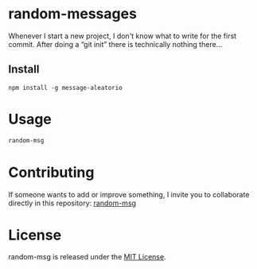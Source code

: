 # random-messages

Whenever I start a new project, I don't know what to write for the first commit. After doing a “git init” there is technically nothing there...

## Install

```npm
npm install -g message-aleatorio
```

# Usage

```bash
random-msg
```

# Contributing
If someone wants to add or improve something, I invite you to collaborate directly in this repository: [random-msg](https://github.com/Mateodiaz401/message-aleatorio.git)

# License
random-msg is released under the [MIT License](https://opensource.org/licenses/MIT).